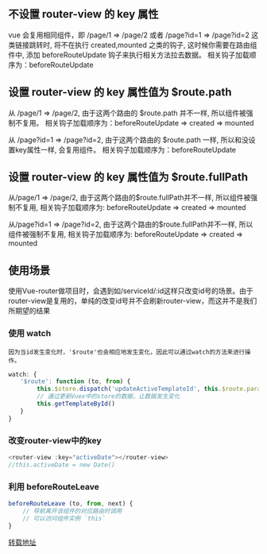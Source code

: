 ## 不设置 router-view 的 key 属性
vue 会复用相同组件，即 /page/1 => /page/2 或者 /page?id=1 => /page?id=2 这类链接跳转时, 将不在执行 created,mounted 之类的钩子, 这时候你需要在路由组件中, 添加 beforeRouteUpdate 钩子来执行相关方法拉去数据。
相关钩子加载顺序为：beforeRouteUpdate

## 设置 router-view 的 key 属性值为 $route.path
从 /page/1 => /page/2, 由于这两个路由的 $route.path 并不一样, 所以组件被强制不复用。
相关钩子加载顺序为：beforeRouteUpdate => created => mounted

从 /page?id=1 => /page?id=2, 由于这两个路由的 $route.path 一样, 所以和没设置key属性一样, 会复用组件。
相关钩子加载顺序为：beforeRouteUpdate

## 设置 router-view 的 key 属性值为 $route.fullPath
从/page/1 => /page/2, 由于这两个路由的$route.fullPath并不一样, 所以组件被强制不复用, 相关钩子加载顺序为:
beforeRouteUpdate => created => mounted

从/page?id=1 => /page?id=2, 由于这两个路由的$route.fullPath并不一样, 所以组件被强制不复用, 相关钩子加载顺序为:
beforeRouteUpdate => created => mounted

## 使用场景
使用Vue-router做项目时，会遇到如/serviceId/:id这样只改变id号的场景。由于router-view是复用的，单纯的改变id号并不会刷新router-view，而这并不是我们所期望的结果

### 使用 watch
```!
因为当id发生变化时，'$route'也会相应地发生变化，因此可以通过watch的方法来进行操作。
```

```js
watch: {
　　'$route': function (to, from) {
        this.$store.dispatch('updateActiveTemplateId', this.$route.params.templateId)
        // 通过更新Vuex中的store的数据，让数据发生变化
        this.getTemplateById()
　　}
}
```

### 改变router-view中的key

```js
<router-view :key="activeDate"></router-view>
//this.activeDate = new Date()
```
### 利用 beforeRouteLeave
```js
beforeRouteLeave (to, from, next) {
    // 导航离开该组件的对应路由时调用
    // 可以访问组件实例 `this`
}
```


[转载地址](https://www.jianshu.com/p/cf2fb443620f)
